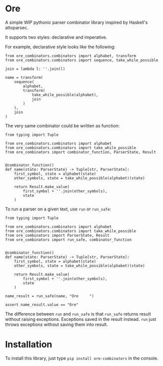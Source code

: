 # Ore

A simple WIP pythonic parser combinator library inspired by Haskell's attoparsec.

It supports two styles: declarative and imperative.

For example, declarative style looks like the following:
```python3
from ore_combinators.combinators import alphabet, transform
from ore_combinators.combinators import sequence, take_while_possible

join = lambda l: ''.join(l)

name = transform(
    sequence(
        alphabet,
        transform(
            take_while_possible(alphabet),
            join
        )
    ),
    join
)
```

The very same combinator could be written as function:
```python3
from typing import Tuple

from ore_combinators.combinators import alphabet
from ore_combinators.combinators import take_while_possible
from ore_combinators import combinator_function, ParserState, Result


@combinator_function()
def name(state: ParserState) -> Tuple[str, ParserState]:
    first_symbol, state = alphabet(state)
    other_symbols, state = take_while_possible(alphabet)(state)

    return Result.make_value(
        first_symbol + ''.join(other_symbols),
        state
    )
```

To run a parser on a given text, use `run` or `run_safe`:

```python3
from typing import Tuple

from ore_combinators.combinators import alphabet
from ore_combinators.combinators import take_while_possible
from ore_combinators import ParserState, Result
from ore_combinators import run_safe, combinator_function


@combinator_function()
def name(state: ParserState) -> Tuple[str, ParserState]:
    first_symbol, state = alphabet(state)
    other_symbols, state = take_while_possible(alphabet)(state)

    return Result.make_value(
        first_symbol + ''.join(other_symbols),
        state
    )

name_result = run_safe(name, "Ore     ")

assert name_result.value == "Ore"
```

The difference between `run` and `run_safe` is that `run_safe` returns result without raising exceptions.
Exceptions saved in the result instead.
`run` just throws exceptions without saving them into result.

# Installation

To install this library, just type `pip install ore-combinators` in the console.
